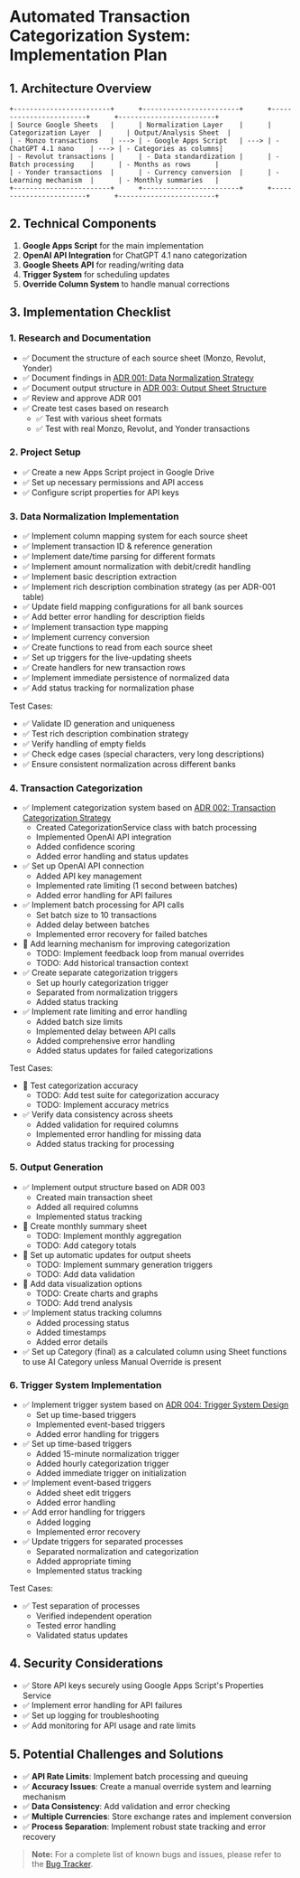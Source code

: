 # Automated Transaction Categorization System: Implementation Plan

## 1. Architecture Overview

```
+------------------------+      +------------------------+      +------------------------+      +------------------------+
| Source Google Sheets   |      | Normalization Layer    |      | Categorization Layer  |      | Output/Analysis Sheet  |
| - Monzo transactions   | ---> | - Google Apps Script   | ---> | - ChatGPT 4.1 nano    | ---> | - Categories as columns|
| - Revolut transactions |      | - Data standardization |      | - Batch processing    |      | - Months as rows      |
| - Yonder transactions  |      | - Currency conversion  |      | - Learning mechanism  |      | - Monthly summaries   |
+------------------------+      +------------------------+      +------------------------+      +------------------------+
```

## 2. Technical Components

1. **Google Apps Script** for the main implementation
2. **OpenAI API Integration** for ChatGPT 4.1 nano categorization
3. **Google Sheets API** for reading/writing data
4. **Trigger System** for scheduling updates
5. **Override Column System** to handle manual corrections

## 3. Implementation Checklist

### 1. Research and Documentation
- ✅ Document the structure of each source sheet (Monzo, Revolut, Yonder)
- ✅ Document findings in [ADR 001: Data Normalization Strategy](/docs/adr/001-data-normalization-strategy.md)
- ✅ Document output structure in [ADR 003: Output Sheet Structure](/docs/adr/003-output-sheet-structure.md)
- ✅ Review and approve ADR 001
- ✅ Create test cases based on research
  - ✅ Test with various sheet formats
  - ✅ Test with real Monzo, Revolut, and Yonder transactions

### 2. Project Setup
- ✅ Create a new Apps Script project in Google Drive
- ✅ Set up necessary permissions and API access
- ✅ Configure script properties for API keys

### 3. Data Normalization Implementation
- ✅ Implement column mapping system for each source sheet
- ✅ Implement transaction ID & reference generation
- ✅ Implement date/time parsing for different formats
- ✅ Implement amount normalization with debit/credit handling
- ✅ Implement basic description extraction
- ✅ Implement rich description combination strategy (as per ADR-001 table)
- ✅ Update field mapping configurations for all bank sources
- ✅ Add better error handling for description fields
- ✅ Implement transaction type mapping
- ✅ Implement currency conversion
- ✅ Create functions to read from each source sheet
- ✅ Set up triggers for the live-updating sheets
- ✅ Create handlers for new transaction rows
- ✅ Implement immediate persistence of normalized data
- ✅ Add status tracking for normalization phase

Test Cases:
- ✅ Validate ID generation and uniqueness
- ✅ Test rich description combination strategy
- ✅ Verify handling of empty fields
- ✅ Check edge cases (special characters, very long descriptions)
- ✅ Ensure consistent normalization across different banks

### 4. Transaction Categorization
- ✅ Implement categorization system based on [ADR 002: Transaction Categorization Strategy](/docs/adr/002-transaction-categorization-strategy.md)
  - Created CategorizationService class with batch processing
  - Implemented OpenAI API integration
  - Added confidence scoring
  - Added error handling and status updates
- ✅ Set up OpenAI API connection
  - Added API key management
  - Implemented rate limiting (1 second between batches)
  - Added error handling for API failures
- ✅ Implement batch processing for API calls
  - Set batch size to 10 transactions
  - Added delay between batches
  - Implemented error recovery for failed batches
- 🔄 Add learning mechanism for improving categorization
  - TODO: Implement feedback loop from manual overrides
  - TODO: Add historical transaction context
- ✅ Create separate categorization triggers
  - Set up hourly categorization trigger
  - Separated from normalization triggers
  - Added status tracking
- ✅ Implement rate limiting and error handling
  - Added batch size limits
  - Implemented delay between API calls
  - Added comprehensive error handling
  - Added status updates for failed categorizations

Test Cases:
- 🔄 Test categorization accuracy
  - TODO: Add test suite for categorization accuracy
  - TODO: Implement accuracy metrics
- ✅ Verify data consistency across sheets
  - Added validation for required columns
  - Implemented error handling for missing data
  - Added status tracking for processing

### 5. Output Generation
- ✅ Implement output structure based on ADR 003
  - Created main transaction sheet
  - Added all required columns
  - Implemented status tracking
- 🔄 Create monthly summary sheet
  - TODO: Implement monthly aggregation
  - TODO: Add category totals
- 🔄 Set up automatic updates for output sheets
  - TODO: Implement summary generation triggers
  - TODO: Add data validation
- 🔄 Add data visualization options
  - TODO: Create charts and graphs
  - TODO: Add trend analysis
- ✅ Implement status tracking columns
  - Added processing status
  - Added timestamps
  - Added error details
- ✅ Set up Category (final) as a calculated column using Sheet functions to use AI Category unless Manual Override is present

### 6. Trigger System Implementation
- ✅ Implement trigger system based on [ADR 004: Trigger System Design](/docs/adr/004-trigger-system-design.md)
  - Set up time-based triggers
  - Implemented event-based triggers
  - Added error handling for triggers
- ✅ Set up time-based triggers
  - Added 15-minute normalization trigger
  - Added hourly categorization trigger
  - Added immediate trigger on initialization
- ✅ Implement event-based triggers
  - Added sheet edit triggers
  - Added error handling
- ✅ Add error handling for triggers
  - Added logging
  - Implemented error recovery
- ✅ Update triggers for separated processes
  - Separated normalization and categorization
  - Added appropriate timing
  - Implemented status tracking

Test Cases:
- ✅ Test separation of processes
  - Verified independent operation
  - Tested error handling
  - Validated status updates

## 4. Security Considerations

- ✅ Store API keys securely using Google Apps Script's Properties Service
- ✅ Implement error handling for API failures
- ✅ Set up logging for troubleshooting
- ✅ Add monitoring for API usage and rate limits

## 5. Potential Challenges and Solutions

- ✅ **API Rate Limits**: Implement batch processing and queuing
- ✅ **Accuracy Issues**: Create a manual override system and learning mechanism
- ✅ **Data Consistency**: Add validation and error checking
- ✅ **Multiple Currencies**: Store exchange rates and implement conversion
- ✅ **Process Separation**: Implement robust state tracking and error recovery

> **Note:** For a complete list of known bugs and issues, please refer to the [Bug Tracker](/docs/issues/bug-tracker.md).